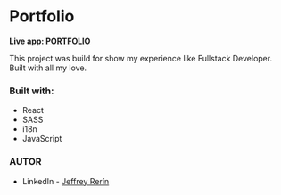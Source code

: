 # Portfolio

<strong> Live app:
<a href="https://delacrobix.github.io/contact-book-nodejs/#/home">PORTFOLIO</a></strong>

This project was build for show my experience like Fullstack Developer. Built with all my love.

### <strong>Built with:</strong>

- React
- SASS
- i18n
- JavaScript

### <strong>AUTOR</strong>

- LinkedIn - <a href="https://www.linkedin.com/in/jeffrey-rerin/">Jeffrey Rerín</a>
